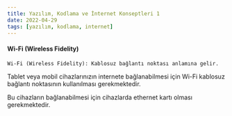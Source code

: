 ```yaml
---
title: Yazılım, Kodlama ve İnternet Konseptleri 1
date: 2022-04-29
tags: [yazılım, kodlama, internet]
---
```


#### Wi-Fi (Wireless Fidelity)

    Wi-Fi (Wireless Fidelity): Kablosuz bağlantı noktası anlamına gelir.

Tablet veya mobil cihazlarınızın internete bağlanabilmesi için Wi-Fi kablosuz bağlantı noktasının kullanılması gerekmektedir.

Bu cihazların bağlanabilmesi için cihazlarda ethernet kartı olması gerekmektedir.
